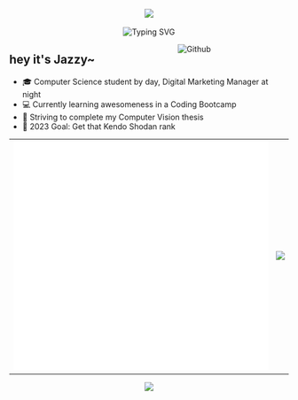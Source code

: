 <p align="center"><img src="https://user-images.githubusercontent.com/10039521/214786507-a9cb479e-aa14-41fb-9112-7f6b0bbf5325.png"></p>
<p align="center"><img src="https://readme-typing-svg.demolab.com?font=Poppins&pause=1000&color=C78492&center=true&vCenter=true&width=435&lines=kendoka%2FSTEMinist+%EF%BD%A5%EF%BE%9F%E2%9C%A7" alt="Typing SVG" /></p>

<img width="200" align="right" alt="Github"
src="https://user-images.githubusercontent.com/10039521/214795479-d6cd90c2-8e82-4e7d-aa9d-d134e1cbcbf0.jpg">


## hey it's Jazzy~  

- 🎓 Computer Science student by day, Digital Marketing Manager at night
- 💻 Currently learning awesomeness in a Coding Bootcamp
- 💼 Striving to complete my Computer Vision thesis
- 💪 2023 Goal: Get that Kendo Shodan rank

<table>
<tr>
<td><img src="https://github.com/celesica/celesica/blob/main/metrics.svg"></td>
<td><img src="https://streak-stats.demolab.com?user=celesica&theme=monokai-metallian&hide_border=true&background=FFFFFF00&sideLabels=8c4957&sideNums=b16e7c"></td>
</tr>
</table>
<p align="center"><img src="https://github-readme-activity-graph.cyclic.app/graph/?username=celesica&bg_color=FFFFFF00&color=8c4957&line=bd7a88&point=ff9866&hide_border=true"></p>

